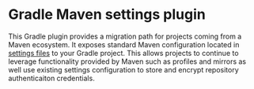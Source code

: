 # Gradle Maven settings plugin

This Gradle plugin provides a migration path for projects coming from a Maven ecosystem. It exposes standard Maven
configuration located in [settings files](http://maven.apache.org/settings.htm) to your Gradle project. This allows 
projects to continue to leverage functionality provided by Maven such as profiles and mirrors as well use existing
settings configuration to store and encrypt repository authenticaiton credentials.